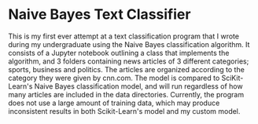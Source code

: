 # Naive Bayes Text Classifier
This is my first ever attempt at a text classification program that I wrote during my undergraduate using the Naive Bayes classification algorithm.
It consists of a Jupyter notebook outlining a class that implements the algorithm, and 3 folders containing news articles of 3 different categories; sports, business and politics. The articles are organized according to the category they were given by cnn.com. The model is compared to SciKit-Learn's Naive Bayes classification model, and will run regardless of how
many articles are included in the data directories. Currently, the program does not use a large amount of training data, which may produce inconsistent results in both 
Scikit-Learn's model and my custom model.
